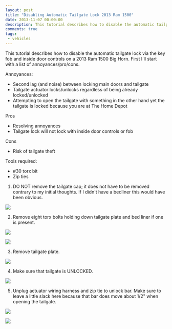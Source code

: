```yaml
---
layout: post
title: "Disabling Automatic Tailgate Lock 2013 Ram 1500"
date: 2013-11-07 00:00:00
description: This tutorial describes how to disable the automatic tailgate lock via the key fob and inside door controls on a 2013 Ram 1500 Big Horn.
comments: true
tags: 
 - vehicles
---
```


This tutorial describes how to disable the automatic tailgate lock via the key fob and inside door controls on a 2013 Ram 1500 Big Horn. First I'll start with a list of annoyances/pro/cons.

Annoyances:
- Second lag (and noise) between locking main doors and tailgate
- Tailgate actuator locks/unlocks regardless of being already locked/unlocked
- Attempting to open the tailgate with something in the other hand yet the tailgate is locked because you are at The Home Depot

Pros
- Resolving annoyances
- Tailgate lock will not lock with inside door controls or fob

Cons
- Risk of tailgate theft


Tools required:
- #30 torx bit
- Zip ties


1) DO NOT remove the tailgate cap; it does not have to be removed contrary to my initial thoughts. If I didn't have a bedliner this would have been obvious. 

![](https://lh3.googleusercontent.com/HtdxEedG8lcZ52-vbyyylRUAs-EnmTplwwJJ0Vob0ipKPXZZFwnJmqavbMV-DKxBGnzOJqUbxPc7unERvAiqGAVd8-1yJsmw7UwCv_lnG0c5mmmrjAW5WtgvzchRC4nGQumfjjzmttBBO9651iz-TIPsoVd6_3rMjFLMPUlqbTVclx1t7K7KyViSLxsP3AN9K77usZ-3NC_8TpiBffaICrmj5LxAV2W4IGgbtv2Zlps9Da-JYPlVKD8C6TQC9amWrUrtd93oqM4vJPXn8ggPNMRVqhzwubZJaa8mUtF6TsYZC_L5OA0R0m2EejAxmN8pfufcDf1oNhV1QdK47FFqgw98ok285HUWpr9z6MxllhbJlbaBp2d2kDLHpkj2mZmw7h6gCg6vl1Ro6U0c8y9zVGpFpRaFsIua8sTgGH_j-Yh9pV2tsYVdGc1Oc9X6XRdolX8l6Mqz6I9xLEYk_roarlxueLsH9MrV_sUMN66DHDbfadU5tftCwxv986RGkIMxum5tcSqzPKwrCpwehtvkzac9JYNla3rrVLtFpzASbONMJTg6gES6a_NcXQ0PHnzqhCYiEDFOPebhpa0M61ilOAyHMklWPhrP47TgHg_1TIYkRJyyf_V2=w542-h722-no)

2) Remove eight torx bolts holding down tailgate plate and bed liner if one is present.

![](https://lh3.googleusercontent.com/qljeVpeLwKokS8chGgwHsBegJC1-p6L258ETz29eNfDFPAoOHbUN-yn0G9JtMEBlXKgRC0G3CGWnGPmIN3twHd-Q-2TMsVnEe38WzFLxkPoDbyVDjRGnKBHLxGh6MH0Ap5p83wrsrHz0P85Wvceez_VwUGb2YTdVDVubo9LGdnNzHX0L4IYHZCXE3KX3MINzZoASxarOawGwuPdXJ4gnjwpBhxav1Xy_7o08asrkcQmctAdVeNgtcVuYjyUhDxgsd6pORC5IYfkSKUaIR2S07rFIBYBZ58dw9_fGTK40755J2YuN55ThW9ceiiLaYQVdKjNw6MNKJJCkiRz3Kgy9StYkFvgLpDHEgDhlSsU24b4f8lPRHOIR_HLYQvFrpVhUeialRI4XEMF_GAtS5S_gZk3TH8S0NjQV6o6Hi0IsW6R5dBAsQikwxYUh8lx_Mirle0oCeehBpqeGeSkmCJnTP069qfejoOBBPtEKginxXEgK3owDdmwZ3T4ijacQyT0ZXfJX4Zt_dQtWz6MjKtQ-GIhh41MEzGdKE0wXEoHYAQM7b1wF0M9asg0vI-7yCcZ7yRk4wKDjxkT-peMh67N_rhp9P3MTAAQbH0fz-d8_6B2kn3kcppU4=w731-h621-no)

![](https://lh3.googleusercontent.com/HZaGm0vgP44OrLG_0ZL4JeKR528e44Fq9ZXrVH5s9iaB9QLpLFj6PK4Qmq3kYdhSBKoWMZ9_wv8e0-3psRvdOOCih4ia0Ew2S0Ypxvhq4YqawExZgB8sgc3prHR1sOtdo95XukxIkKQfpyKOqJF8fwj6Q2bfESvd6wui6VDMCoIbch_jv8JO7WL69YsjuIuGhARaNb1GwakyB58oCrAUJBdJPLEbhpwKNbCnQ6hlXnLFlLyRfGu_roqVkookj5tmAn5z7SnksCPAVRumHMSEPJkWdaMGIbl0Q6SKg9hZSf_1Ri56_7oz3qWtFfSLtlDKFoiPwC4xRWmg6R7XDl9bVOX5Hw4DpbNHC6MUoi7zNF0iXNcZ_5b-wMIrnmH8m_JdCnQUPgv-RIuOT4dLu_huEq56xBBjGV5eNkMSuPlNqxothPVKhQOwdXugX2nYXRi6IbmCWrPCr7TioUu1UhhRzuWlIhmDW2PEdF6twl0wb9hTl336BMKIjayf3TQKNTiHyULWYmObWGR9XnB-Sjwd9I0sLdcoezB3frjY6vExXfzhgUc_Wq30fMx9E9C5FPNwf5UyQ8Y38WUuu7lGV3ATFo5wAXM5k5vJdJJePIhwW7hvo5Wstlrk=w1032-h690-no)

3) Remove tailgate plate.

![](https://lh3.googleusercontent.com/wmAy0h9g51IEuwQAG3amP0RiQeEyhU9J_wxh7whPqD-srYP4BlO-GOtzHcmJQrUntayrL595k1Zj2-9Gfgu93H7oRpcK3s4qEkmZWPOcYdyfLDOiWdGVP5cEu2eiP7Hyi39flPblJ2wAJmeiT58W1C7fOymiYA2CVVrXM2tMJbHOCBTmiFDUp3H4Y3mblZo5eKAdmbvDqvqdxihHk88WlZIw5M8Eb2arpRWoM1996x0a_1HVr3WPUIRykp2huqMLFAAO_ErqOgaw6Ae6KRdyidKIQy1gTneFDAdF1ZQz7eAcnNf-S729dcLTPJwFW9QMskTDyd8Ay5eu5EkuzmvpOIT-SdHxZWbrQojljZnrBCp2dcyFIDgiqDSciYZHBXbuasnXUEOLuGDhGIeRKO8QvrLGRcZq6lhSjuP8OftoqhY8-CrTdMdHVtibS87vIqAu738rZ4HtQIunoKuqJbnL5JHhJU75SR-7ikD-hNXkQFF55w3O-rBI1LG0iG9F5ezEPEW-uZVXl6Pxq39OqdG3mPOL0JhYo-YBgw7tsqNmgG4ltLiBKTFGxMkJr-hrZyOB-xKajK4wFAHlIxgQZSD8N2e6XhYNettEYpbH-w5HzElEgzTIw7KJ=w542-h722-no)

4) Make sure that tailgate is UNLOCKED.

![](https://lh3.googleusercontent.com/8Qs0a9y3MCQ-KEoZ67wh1TVbWjZBkGdVxSWdt7Ef44Sta_d7XGfUiXhZEzFtKwp03e4o0Z_vLx9RnZ-FDTrRwVts2UI7_I9NvqxXZMtMiQqm1e1mq0gBTVCnGF1Jr7zFmA-PWWkFliIh_a0BTVm-1Lb4fJAlWv65FWJ0kL5dqbjRVjOKVuz2pFE4KWn3V8VaSDuLBjUXp4icSFX3YBEkuy-AQ1yr-k8sz09YmehuCwqPt42T8n1RCYzuJVvafNXKqEsqFhX3dhm-Xizi8nf0L4RVjH48oVSy1UH6vpLS1Ih3fLwe0zshw0X4QZ6KR686IUnIv1Yb79wekofx0IxoMr0bjVvcgykuIoBoXmA1wqxxa1rSLPoK6s4B3_dX00GPLmUJaNrmc8xa3hnkq9tWm7XHuVXsSh2wQzNGbvjEQagdZv0GkMN0aZgsBZjJr53M6BQjb20fqHRkMra0czGllqwtnKqmjhNWasKsouUDKTo50c_DyAqK7lbIshpWPNB-pmiRSdIBUcJxDKEteHqiEJql5VZIkKZutvRZw7_bgJnqUI-VC53phkTwGfpJmA3eWE6ggvEVFoAssWR56F72XhD7V-Ppm41KiCmIliFilLQwHsE4Q7f7=w1032-h387-no)

5) Unplug actuator wiring harness and zip tie to unlock bar. Make sure to leave a little slack here because that bar does move about 1/2" when opening the tailgate. 

![](https://lh3.googleusercontent.com/Dezp3ECmvUDUzSzWkRSTcsuPNhSrdbhDXwAExS894TBhy8svD8k_OiQtp4wEXFolTLVTlGhR0lxvIpgCJqPaOA905lyeQOHIVrMx8d9_aL4GyGr1orx6xPwLlqh-tYukLScZRsMPQUSbb5LwiicOpUMFcrksxkcQ-kxd-EoqW3WxwCxLvGLgAG5FUjAbIFV2nRXL4l0uSbIEa_iH8EC4yPJs1Z59bnssMlIFGs8rHsKMrNk-QjtJzuwFop7IGqRxCIqiGAcg9Db5p8S6MrIJgsl13D324985-a3uoAKMWjQotJJ2RgtwLt8xKUOi3glbiUTFzjIM9iLtqPTFRqr8IVldEylQV5ICqNmNWz9-B8hSe1AHv40skWkrs6idVh8jygT4uQl6PT5cm6CNisGKhPSd5SUqvfiwRYsEMWE9r_LHiotKoEZ1VXyQntqaDaNhhB5jBRIbJIIYVO-uHmVixx1a5suM28SpYXs2OTCs3Pg9jgEiXwFfJ5am4npH1s6xgJXSPXzYNkql5qhpmnTo3Nnu4fKvElH-ptmAlO834bgCrz8GP7nps2yjZ8UC0_B7EnteWmDB_rKyp7zWHmviMf_P8Wpp-yrWg6-jVTgR9e_0vzbTtMj7=w980-h685-no)

![](https://lh3.googleusercontent.com/DF8gWYH0piMTp9h7BG4ocawXVwvYSM_WjGWIn6Y-sxtYf_29NanMXX6j0HDhpaMFoQLHSvkJrE0iNcPFeVwbgnetalQHBnmwY9M1b6i-8j4LA8_YB_pU7QfCNTDo0LPAFyorKTi7IcUuWgEY87fw0UidU2SNXtuSJQr8AP23jvH0AYpGBCVpb3cf6qDubvJtcLBVrNOsdsXgFwGKv-Vj0RDrl-fT7PLMYmW2H85gII8h6qPxfuVzltFKOczjkGskMd2bI4_yctAC6kjHPZIG5Xgh2Emr91DorlIiwZJe9Dt-LELLQKrJZcJ11DU8THMzbL-0vZSzL4YxCx6kXYH1GhYHpWat5j1wZwnvvQPA7qYt4QSXL-p7j5YhPOx_gck9V3ij8vPFRPlNWHxuaTSWleH3TKjEpPK2p-l1cBlhgJktkx1nxtBbfh3xwAaynNlLBilJqNLrH2hzA0gqSV23GDfNgVJMrMRid-37I0lfjjnVNOaYqX2xC93E1YD6ThAgX4Wwa7F1X6PK4e47A5kWdjK8i5D5WQY3KfFdK07b5qu_JFSfE8ZZD_gQIEgs2CRNLQWWomOGsn3k_1os3q0X94nKf9i6Yof3IeB8LRv0Kaqc_RTI_2pk=w980-h700-no)